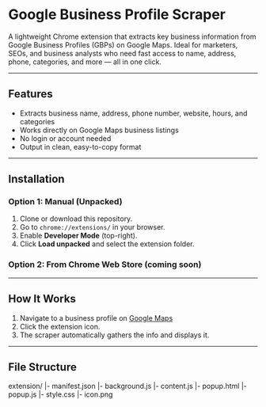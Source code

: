# Google Business Profile Scraper

A lightweight Chrome extension that extracts key business information from Google Business Profiles (GBPs) on Google Maps. Ideal for marketers, SEOs, and business analysts who need fast access to name, address, phone, categories, and more — all in one click.

---

## Features

- Extracts business name, address, phone number, website, hours, and categories
- Works directly on Google Maps business listings
- No login or account needed
- Output in clean, easy-to-copy format

---

## Installation

### Option 1: Manual (Unpacked)
1. Clone or download this repository.
2. Go to `chrome://extensions/` in your browser.
3. Enable **Developer Mode** (top-right).
4. Click **Load unpacked** and select the extension folder.

### Option 2: From Chrome Web Store (coming soon)

---

##  How It Works

1. Navigate to a business profile on [Google Maps](https://maps.google.com)
2. Click the extension icon.
3. The scraper automatically gathers the info and displays it.

---

## File Structure
extension/
|- manifest.json
|- background.js
|- content.js
|- popup.html
|- popup.js
|- style.css
|- icon.png

